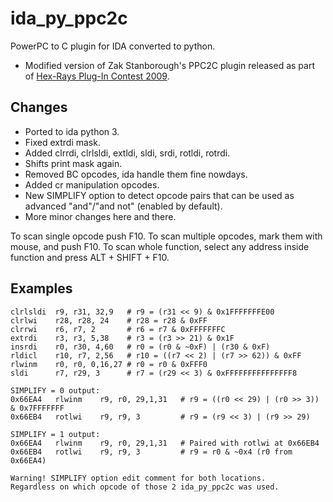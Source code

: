 # ida_py_ppc2c
PowerPC to C plugin for IDA converted to python.
- Modified version of Zak Stanborough's PPC2C plugin released as part of [Hex-Rays Plug-In Contest 2009](https://www.hex-rays.com/contests/2009/).

Changes
-------

- Ported to ida python 3.
- Fixed extrdi mask.
- Added clrrdi, clrlsldi, extldi, sldi, srdi, rotldi, rotrdi.
- Shifts print mask again.
- Removed BC opcodes, ida handle them fine nowdays.
- Added cr manipulation opcodes.
- New SIMPLIFY option to detect opcode pairs that can be used as advanced "and"/"and not" (enabled by default).
- More minor changes here and there.

 To scan single opcode push F10.
 To scan multiple opcodes, mark them with mouse, and push F10.
 To scan whole function, select any address inside function and press ALT + SHIFT + F10.

Examples
--------

    clrlsldi  r9, r31, 32,9   # r9 = (r31 << 9) & 0x1FFFFFFFE00
    clrlwi    r28, r28, 24    # r28 = r28 & 0xFF
    clrrwi    r6, r7, 2       # r6 = r7 & 0xFFFFFFFC
    extrdi    r3, r3, 5,38    # r3 = (r3 >> 21) & 0x1F
    insrdi    r0, r30, 4,60   # r0 = (r0 & ~0xF) | (r30 & 0xF)
    rldicl    r10, r7, 2,56   # r10 = ((r7 << 2) | (r7 >> 62)) & 0xFF
    rlwinm    r0, r0, 0,16,27 # r0 = r0 & 0xFFF0
    sldi      r7, r29, 3      # r7 = (r29 << 3) & 0xFFFFFFFFFFFFFFF8
    
	SIMPLIFY = 0 output:
    0x66EA4   rlwinm    r9, r0, 29,1,31   # r9 = ((r0 << 29) | (r0 >> 3)) & 0x7FFFFFFF
    0x66EB4   rotlwi    r9, r9, 3         # r9 = (r9 << 3) | (r9 >> 29)

	SIMPLIFY = 1 output:
    0x66EA4   rlwinm    r9, r0, 29,1,31   # Paired with rotlwi at 0x66EB4
    0x66EB4   rotlwi    r9, r9, 3         # r9 = r0 & ~0x4 (r0 from 0x66EA4)
	
	Warning! SIMPLIFY option edit comment for both locations.
	Regardless on which opcode of those 2 ida_py_ppc2c was used.
